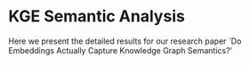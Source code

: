 # KGE Semantic Analysis

Here we present the detailed results for our research paper `Do Embeddings Actually Capture Knowledge Graph Semantics?'
